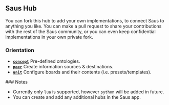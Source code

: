 ## Saus Hub

You can fork this hub to add your own implementations, to connect Saus to anything you like. You can make a pull request to share your contributions with the rest of the Saus community, or you can even keep confidential implementations in your own private fork.

### Orientation

- __[`concept`](/concept)__ Pre-defined ontologies.
- __[`peer`](/peer)__ Create information sources & destinations.
- __[`unit`](/unit)__ Configure boards and their contents (i.e. presets/templates).

### Notes

- Currently only `lua` is supported, however `python` will be added in future.
- You can create and add any additional hubs in the Saus app.
